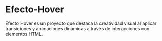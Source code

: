 # Efecto-Hover
Efecto Hover es un proyecto que destaca la creatividad visual al aplicar transiciones y animaciones dinámicas a través de interacciones con elementos HTML.
